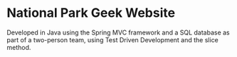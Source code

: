 # National Park Geek Website

Developed in Java using the Spring MVC framework and a SQL database as part of a two-person team, using Test Driven Development and the slice method.
